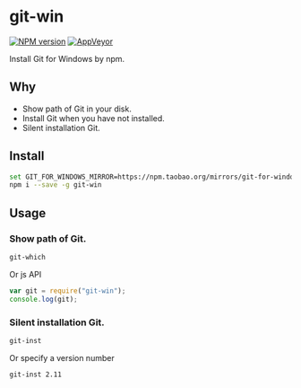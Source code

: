 git-win
===========

[![NPM version](https://img.shields.io/npm/v/git-win.svg?style=flat-square)](https://www.npmjs.com/package/git-win)
[![AppVeyor](https://img.shields.io/appveyor/ci/gucong3000/git-win.svg)](https://ci.appveyor.com/project/gucong3000/git-win)

Install Git for Windows by npm.

## Why
- Show path of Git in your disk.
- Install Git when you have not installed.
- Silent installation Git.

## Install

```bash
set GIT_FOR_WINDOWS_MIRROR=https://npm.taobao.org/mirrors/git-for-windows
npm i --save -g git-win
```

## Usage

### Show path of Git.

```bash
git-which
```

Or js API

```javascript
var git = require("git-win");
console.log(git);
```

### Silent installation Git.

```bash
git-inst
```
Or specify a version number

```bash
git-inst 2.11
```
